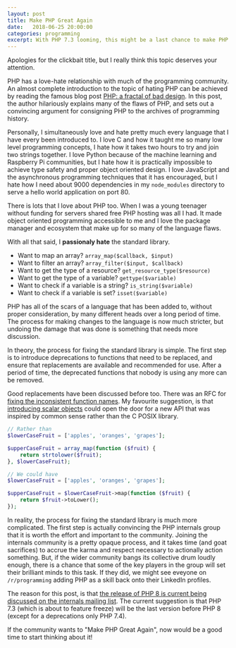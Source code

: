 ```yaml
---
layout: post
title: Make PHP Great Again
date:   2018-06-25 20:00:00
categories: programming
excerpt: With PHP 7.3 looming, this might be a last chance to make PHP great again.
---
```


Apologies for the clickbait title, but I really think this topic deserves your attention.

PHP has a love-hate relationship with much of the programming community. An almost complete introduction to the topic of hating PHP can be achieved by reading the famous blog post [PHP: a fractal of bad design](https://eev.ee/blog/2012/04/09/php-a-fractal-of-bad-design/). In this post, the author hilariously explains many of the flaws of PHP, and sets out a convincing argument for consigning PHP to the archives of programming history.

Personally, I simultaneously love and hate pretty much every language that I have every been introduced to. I love C and how it taught me so many low level programming concepts, I hate how it takes two hours to try and join two strings together. I love Python because of the machine learning and Raspberry Pi communities, but I hate how it is practically impossible to achieve type safety and proper object oriented design. I love JavaScript and the asynchronous programming techniques that it has encouraged, but I hate how I need about 9000 dependencies in my `node_modules` directory to serve a hello world application on port 80.

There is lots that I love about PHP too. When I was a young teenager without funding for servers shared free PHP hosting was all I had. It made object oriented programming accessible to me and I love the package manager and ecosystem that make up for so many of the language flaws.

With all that said, I **passionaly hate** the standard library.

- Want to map an array? `array_map($callback, $input)`
- Want to filter an array? `array_filter($input, $callback)`
- Want to get the type of a resource? `get_resource_type($resource)`
- Want to get the type of a variable? `gettype($variable)`
- Want to check if a variable is a string? `is_string($variable)`
- Want to check if a variable is set? `isset($variable)`

PHP has all of the scars of a language that has been added to, without proper consideration, by many different heads over a long period of time. The process for making changes to the language is now much stricter, but undoing the damage that was done is something that needs more discussion.

In theory, the process for fixing the standard library is simple. The first step is to introduce deprecations to functions that need to be replaced, and ensure that replacements are available and recommended for use. After a period of time, the deprecated functions that nobody is using any more can be removed.

Good replacements have been discussed before too. There was an RFC for [fixing the inconsistent function names](https://wiki.php.net/rfc/consistent_function_names). My favourite suggestion, is that [introducing scalar objects](https://github.com/nikic/scalar_objects) could open the door for a new API that was inspired by common sense rather than the C POSIX library.

```php
// Rather than
$lowerCaseFruit = ['apples', 'oranges', 'grapes'];

$upperCaseFruit = array_map(function ($fruit) {
    return strtolower($fruit);
}, $lowerCaseFruit);

// We could have
$lowerCaseFruit = ['apples', 'oranges', 'grapes'];

$upperCaseFruit = $lowerCaseFruit->map(function ($fruit) {
    return $fruit->toLower();
});
```

In reality, the process for fixing the standard library is much more complicated. The first step is actually convincing the PHP internals group that it is worth the effort and important to the community. Joining the internals community is a pretty opaque process, and it takes time (and goat sacrifices) to accrue the karma and respect necessary to actionally action something. But, if the wider community bangs its collective drum loudly enough, there is a chance that some of the key players in the group will set their brilliant minds to this task. If they did, we might see eveyone on `/r/programming` adding PHP as a skill back onto their LinkedIn profiles.

The reason for this post, is that [the release of PHP 8 is current being discussed on the internals mailing list](https://externals.io/message/102415). The current suggestion is that PHP 7.3 (which is about to feature freeze) will be the last version before PHP 8 (except for a deprecations only PHP 7.4).

If the community wants to "Make PHP Great Again", now would be a good time to start thinking about it!
